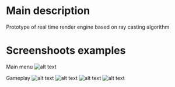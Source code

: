 # Main description
Prototype of real time render engine based on ray casting algorithm

# Screenshoots examples
 Main menu
 ![alt text](https://github.com/Sladge17/Wolf3D/blob/master/Screenshoots/MainMenu.png)

 Gameplay
 ![alt text](https://github.com/Sladge17/Wolf3D/blob/master/Screenshoots/Gameplay1.png)
 ![alt text](https://github.com/Sladge17/Wolf3D/blob/master/Screenshoots/Gameplay2.png)
 ![alt text](https://github.com/Sladge17/Wolf3D/blob/master/Screenshoots/Gameplay3.png)
 ![alt text](https://github.com/Sladge17/Wolf3D/blob/master/Screenshoots/Gameplay4.png)

